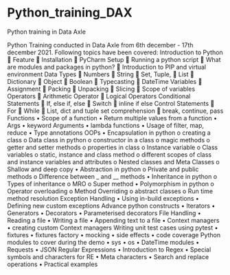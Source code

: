 # Python_training_DAX
Python training in Data Axle

Python Training conducted in Data Axle from 6th december - 17th december 2021.
Following topics have been covered: 
Introduction to Python
   Feature
   Installation
   PyCharm Setup
   Running a python script
   What are modules and packages in python?
   Introduction to PIP and virtual environment
Data Types
   Numbers
   String
   Set, Tuple,
   List
   Dictionary
   Object
   Boolean
   Typecasting
   DateTime
Variables
   Assignment
   Packing
   Unpacking
   Slicing
   Scope of variables
Operators
   Arithmetic Operator
   Logical Operators
Conditional Statements
   If, else if, else
   Switch
   inline if else
Control Statements
   For
   While
   List, dict and tuple set comprehension
   break, continue, pass
Functions
  • Scope of a function
  • Return multiple values from a function
  • Args
  • keyword Arguments
  • lambda functions
  • Usage of filter, map, reduce
  • Type annotations
OOPs
  • Encapsulation in python
    o creating a class
    o Data class in python
    o constructor in a class
    o magic methods
    o getter and setter methods
    o properties in class
    o Instance variable
    o Class variables
    o static, instance and class method
    o different scopes of class and instance variables and attributes
    o Nested classes and Meta Classes
    o Shallow and deep copy
  • Abstraction in python
    o Private and public methods
    o Difference between _ and __ methods
  • Inheritance in python
    o Types of inheritance
    o MRO
    o Super method
  • Polymorphism in python
    o Operator overloading
    o Method Overriding
    o abstract classes
    o Run time method resolution
Exception Handling
  • Using in-build exceptions
  • Defining new custom exceptions
Advance python constructs
  • Iterators
  • Generators
  • Decorators
  • Parameterised decorators
File Handling
  • Reading a file
  • Writing a file
  • Appending text to a file
  • Context managers
  • creating custom Context managers
Writing unit test cases using pytest
  • fixtures
  • fixtures factory
  • mocking
  • side effects
  • code coverage
Python modules to cover during the demo
  • sys
  • os
  • DateTime modules
  • Requests
  • JSON
Regular Expressions
  • Introduction to Regex
  • Special symbols and characters for RE
  • Meta characters
  • Search and replace operations
  • Practical examples
